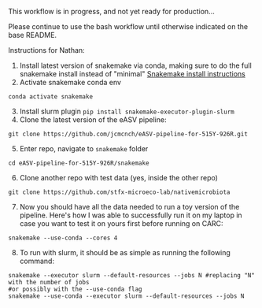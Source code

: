 This workflow is in progress, and not yet ready for production...

Please continue to use the bash workflow until otherwise indicated on the base README.

Instructions for Nathan:

1. Install latest version of snakemake via conda, making sure to do the full snakemake install instead of "minimal"
[Snakemake install instructions](https://snakemake.readthedocs.io/en/stable/getting_started/installation.html)
2. Activate snakemake conda env
```
conda activate snakemake
```
3. Install slurm plugin
```pip install snakemake-executor-plugin-slurm```
4. Clone the latest version of the eASV pipeline:
```
git clone https://github.com/jcmcnch/eASV-pipeline-for-515Y-926R.git
```
5. Enter repo, navigate to `snakemake` folder
```
cd eASV-pipeline-for-515Y-926R/snakemake
```
6. Clone another repo with test data (yes, inside the other repo)
```
git clone https://github.com/stfx-microeco-lab/nativemicrobiota
```
7. Now you should have all the data needed to run a toy version of the pipeline. Here's how I was able to successfully run it on my laptop in case you want to test it on yours first before running on CARC:
```
snakemake --use-conda --cores 4
```
8. To run with slurm, it should be as simple as running the following command:
```
snakemake --executor slurm --default-resources --jobs N #replacing "N" with the number of jobs
#or possibly with the --use-conda flag
snakemake --use-conda --executor slurm --default-resources --jobs N
```
